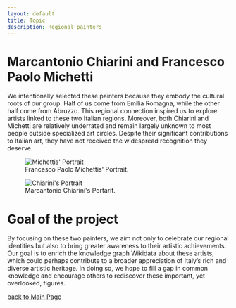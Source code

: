 ```yaml
---
layout: default
title: Topic
description: Regional painters
---
```


# Marcantonio Chiarini and Francesco Paolo Michetti
We intentionally selected these painters because they embody the cultural roots of our group. Half of us come from Emilia Romagna, while the other half come from Abruzzo. This regional connection inspired us to explore artists linked to these two Italian regions. Moreover, both Chiarini and Michetti are relatively underrated and remain largely unknown to most people outside specialized art circles. Despite their significant contributions to Italian art, they have not received the widespread recognition they deserve.

<figure>
    <img src="/abremipainters/assets/500px-Michetti_fp.jpg"
         alt="Michettis' Portrait">
    <figcaption> Francesco Paolo Michettis' Portrait.</figcaption>
</figure>

<figure>
    <img src="/abremipainters/assets/Ritratto_di_Marcantonio_Chiarini_(bulino).jpg"
         alt="Chiarini's Portrait">
    <figcaption> Marcantonio Chiarini's Portarit.</figcaption>
</figure>

# Goal of the project
By focusing on these two painters, we aim not only to celebrate our regional identities but also to bring greater awareness to their artistic achievements. Our goal is to enrich the knowledge graph Wikidata about these artists, which could perhaps contribute to a broader appreciation of Italy’s rich and diverse artistic heritage. In doing so, we hope to fill a gap in common knowledge and encourage others to rediscover these important, yet overlooked, figures.


[back to Main Page](./)
